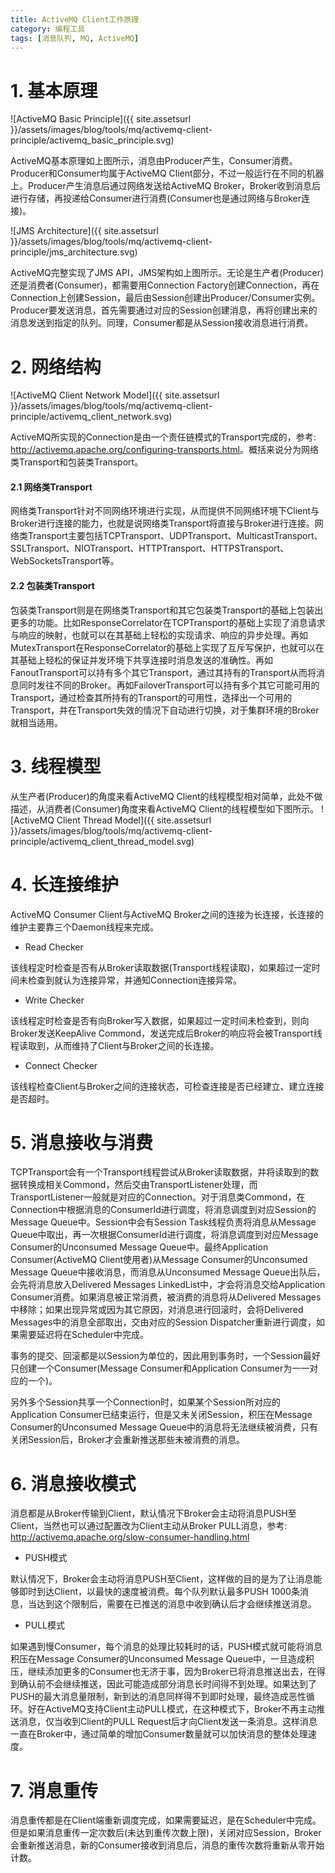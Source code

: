 ```yaml
---
title: ActiveMQ Client工作原理
category: 编程工具
tags: [消息队列, MQ, ActiveMQ]
---
```


# 1. 基本原理
![ActiveMQ Basic Principle]({{ site.assetsurl }}/assets/images/blog/tools/mq/activemq-client-principle/activemq_basic_principle.svg)

ActiveMQ基本原理如上图所示，消息由Producer产生，Consumer消费。Producer和Consumer均属于ActiveMQ Client部分，不过一般运行在不同的机器上。Producer产生消息后通过网络发送给ActiveMQ Broker，Broker收到消息后进行存储，再投递给Consumer进行消费(Consumer也是通过网络与Broker连接)。


![JMS Architecture]({{ site.assetsurl }}/assets/images/blog/tools/mq/activemq-client-principle/jms_architecture.svg)

ActiveMQ完整实现了JMS API，JMS架构如上图所示。无论是生产者(Producer)还是消费者(Consumer)，都需要用Connection Factory创建Connection，再在Connection上创建Session，最后由Session创建出Producer/Consumer实例。Producer要发送消息，首先需要通过对应的Session创建消息，再将创建出来的消息发送到指定的队列。同理，Consumer都是从Session接收消息进行消费。

# 2. 网络结构
![ActiveMQ Client Network Model]({{ site.assetsurl }}/assets/images/blog/tools/mq/activemq-client-principle/activemq_client_network.svg)

ActiveMQ所实现的Connection是由一个责任链模式的Transport完成的，参考: <http://activemq.apache.org/configuring-transports.html>。概括来说分为网络类Transport和包装类Transport。

#### 2.1 网络类Transport
网络类Transport针对不同网络环境进行实现，从而提供不同网络环境下Client与Broker进行连接的能力，也就是说网络类Transport将直接与Broker进行连接。网络类Transport主要包括TCPTransport、UDPTransport、MulticastTransport、SSLTransport、NIOTransport、HTTPTransport、HTTPSTransport、WebSocketsTransport等。

#### 2.2 包装类Transport
包装类Transport则是在网络类Transport和其它包装类Transport的基础上包装出更多的功能。比如ResponseCorrelator在TCPTransport的基础上实现了消息请求与响应的映射，也就可以在其基础上轻松的实现请求、响应的异步处理。再如MutexTransport在ResponseCorrelator的基础上实现了互斥写保护，也就可以在其基础上轻松的保证并发环境下共享连接时消息发送的准确性。再如FanoutTransport可以持有多个其它Transport，通过其持有的Transport从而将消息同时发往不同的Broker。再如FailoverTransport可以持有多个其它可能可用的Transport，通过检查其所持有的Transport的可用性，选择出一个可用的Transport，并在Transport失效的情况下自动进行切换，对于集群环境的Broker就相当适用。

# 3. 线程模型
从生产者(Producer)的角度来看ActiveMQ Client的线程模型相对简单，此处不做描述，从消费者(Consumer)角度来看ActiveMQ Client的线程模型如下图所示。
![ActiveMQ Client Thread Model]({{ site.assetsurl }}/assets/images/blog/tools/mq/activemq-client-principle/activemq_client_thread_model.svg)

# 4. 长连接维护
ActiveMQ Consumer Client与ActiveMQ Broker之间的连接为长连接，长连接的维护主要靠三个Daemon线程来完成。

+ Read Checker

该线程定时检查是否有从Broker读取数据(Transport线程读取)，如果超过一定时间未检查到就认为连接异常，并通知Connection连接异常。

+ Write Checker

该线程定时检查是否有向Broker写入数据，如果超过一定时间未检查到，则向Broker发送KeepAlive Commond，发送完成后Broker的响应将会被Transport线程读取到，从而维持了Client与Broker之间的长连接。

+ Connect Checker

该线程检查Client与Broker之间的连接状态，可检查连接是否已经建立、建立连接是否超时。

# 5. 消息接收与消费
TCPTransport会有一个Transport线程尝试从Broker读取数据，并将读取到的数据转换成相关Commond，然后交由TransportListener处理，而TransportListener一般就是对应的Connection。对于消息类Commond，在Connection中根据消息的ConsumerId进行调度，将消息调度到对应Session的Message Queue中。Session中会有Session Task线程负责将消息从Message Queue中取出，再一次根据ConsumerId进行调度，将消息调度到对应Message Consumer的Unconsumed Message Queue中。最终Application Consumer(ActiveMQ Client使用者)从Message Consumer的Unconsumed Message Queue中接收消息，而消息从Unconsumed Message Queue出队后，会先将消息放入Delivered Messages LinkedList中，才会将消息交给Application Consumer消费。如果消息被正常消费，被消费的消息将从Delivered Messages中移除；如果出现异常或因为其它原因，对消息进行回滚时，会将Delivered Messages中的消息全部取出，交由对应的Session Dispatcher重新进行调度，如果需要延迟将在Scheduler中完成。

事务的提交、回滚都是以Session为单位的，因此用到事务时，一个Session最好只创建一个Consumer(Message Consumer和Application Consumer为一一对应的一个)。

另外多个Session共享一个Connection时，如果某个Session所对应的Application Consumer已结束运行，但是又未关闭Session，积压在Message Consumer的Unconsumed Message Queue中的消息将无法继续被消费，只有关闭Session后，Broker才会重新推送那些未被消费的消息。

# 6. 消息接收模式
消息都是从Broker传输到Client，默认情况下Broker会主动将消息PUSH至Client，当然也可以通过配置改为Client主动从Broker PULL消息，参考: <http://activemq.apache.org/slow-consumer-handling.html>

+ PUSH模式

默认情况下，Broker会主动将消息PUSH至Client，这样做的目的是为了让消息能够即时到达Client，以最快的速度被消费。每个队列默认最多PUSH 1000条消息，当达到这个限制后，需要在已推送的消息中收到确认后才会继续推送消息。

+ PULL模式

如果遇到慢Consumer，每个消息的处理比较耗时的话，PUSH模式就可能将消息积压在Message Consumer的Unconsumed Message Queue中，一旦造成积压，继续添加更多的Consumer也无济于事，因为Broker已将消息推送出去，在得到确认前不会继续推送，因此可能造成部分消息长时间得不到处理。如果达到了PUSH的最大消息量限制，新到达的消息同样得不到即时处理，最终造成恶性循环。好在ActiveMQ支持Client主动PULL模式，在这种模式下，Broker不再主动推送消息，仅当收到Client的PULL Request后才向Client发送一条消息。这样消息一直在Broker中，通过简单的增加Consumer数量就可以加快消息的整体处理速度。

# 7. 消息重传
消息重传都是在Client端重新调度完成，如果需要延迟，是在Scheduler中完成。但是如果消息重传一定次数后(未达到重传次数上限)，关闭对应Session，Broker会重新推送消息，新的Consumer接收到消息后，消息的重传次数将重新从零开始计数。

